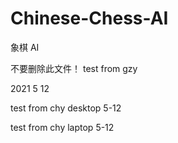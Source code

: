 # Chinese-Chess-AI

象棋 AI

不要删除此文件！
test from gzy

2021 5 12

test from chy desktop 5-12

test from chy laptop 5-12
